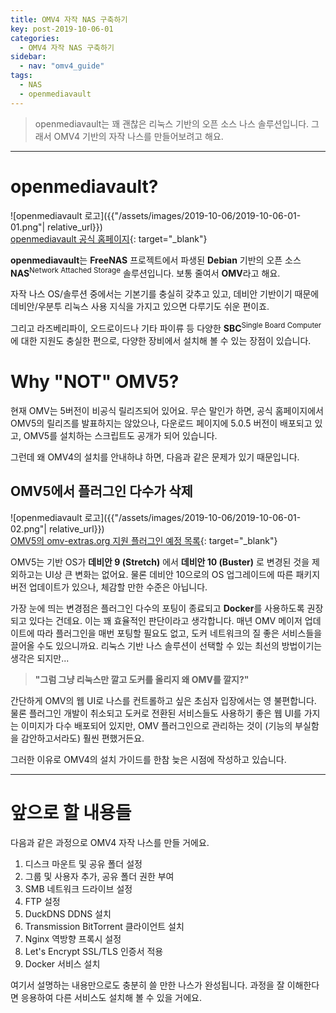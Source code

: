 ```yaml
---
title: OMV4 자작 NAS 구축하기
key: post-2019-10-06-01
categories:
  - OMV4 자작 NAS 구축하기
sidebar:
  - nav: "omv4_guide"
tags:
  - NAS
  - openmediavault
---
```


> openmediavault는 꽤 괜찮은 리눅스 기반의 오픈 소스 나스 솔루션입니다. 그래서 OMV4 기반의 자작 나스를 만들어보려고 해요.

<!--more-->

---

# openmediavault?

![openmediavault 로고]({{"/assets/images/2019-10-06/2019-10-06-01-01.png"| relative_url}})  
[openmediavault 공식 홈페이지](https://www.openmediavault.org){: target="_blank"}

**openmediavault**는 **FreeNAS** 프로젝트에서 파생된 **Debian** 기반의 오픈 소스 **NAS**<sup>Network Attached Storage</sup> 솔루션입니다. 보통 줄여서 **OMV**라고 해요.

자작 나스 OS/솔루션 중에서는 기본기를 충실히 갖추고 있고, 데비안 기반이기 때문에 데비안/우분투 리눅스 사용 지식을 가지고 있으면 다루기도 쉬운 편이죠.

그리고 라즈베리파이, 오드로이드나 기타 파이류 등 다양한 **SBC**<sup>Single Board Computer</sup>에 대한 지원도 충실한 편으로, 다양한 장비에서 설치해 볼 수 있는 장점이 있습니다.

# Why "NOT" OMV5?

현재 OMV는 5버전이 비공식 릴리즈되어 있어요. 무슨 말인가 하면, 공식 홈페이지에서 OMV5의 릴리즈를 발표하지는 않았으나, 다운로드 페이지에 5.0.5 버전이 배포되고 있고, OMV5를 설치하는 스크립트도 공개가 되어 있습니다.

그런데 왜 OMV4의 설치를 안내하냐 하면, 다음과 같은 문제가 있기 때문입니다.

## OMV5에서 플러그인 다수가 삭제

![openmediavault 로고]({{"/assets/images/2019-10-06/2019-10-06-01-02.png"| relative_url}})  
[OMV5의 omv-extras.org 지원 플러그인 예정 목록](https://forum.openmediavault.org/index.php/Thread/24545-Why-should-you-use-or-not-use-dockers/?postID=186122#post186122){: target="_blank"}

OMV5는 기반 OS가  **데비안 9 (Stretch)** 에서 **데비안 10 (Buster)** 로 변경된 것을 제외하고는 UI상 큰 변화는 없어요. 물론 데비안 10으로의 OS 업그레이드에 따른 패키지 버전 업데이트가 있으나, 체감할 만한 수준은 아닙니다.

가장 눈에 띄는 변경점은 플러그인 다수의 포팅이 종료되고 **Docker**를 사용하도록 권장되고 있다는 건데요. 이는 꽤 효율적인 판단이라고 생각합니다. 매년 OMV 메이저 업데이트에 따라 플러그인을 매번 포팅할 필요도 없고, 도커 네트워크의 질 좋은 서비스들을 끌어올 수도 있으니까요. 리눅스 기반 나스 솔루션이 선택할 수 있는 최선의 방법이기는 생각은 되지만...

> **"그럼 그냥 리눅스만 깔고 도커를 올리지 왜 OMV를 깔지?"**

간단하게 OMV의 웹 UI로 나스를 컨트롤하고 싶은 초심자 입장에서는 영 불편합니다. 물론 플러그인 개발이 취소되고 도커로 전환된 서비스들도 사용하기 좋은 웹 UI를 가지는 이미지가 다수 배포되어 있지만, OMV 플러그인으로 관리하는 것이 (기능의 부실함을 감안하고서라도) 훨씬 편했거든요.

그러한 이유로 OMV4의 설치 가이드를 한참 늦은 시점에 작성하고 있습니다.

---

# 앞으로 할 내용들

다음과 같은 과정으로 OMV4 자작 나스를 만들 거에요.

1. 디스크 마운트 및 공유 폴더 설정
1. 그룹 및 사용자 추가, 공유 폴더 권한 부여
1. SMB 네트워크 드라이브 설정
1. FTP 설정
1. DuckDNS DDNS 설치
1. Transmission BitTorrent 클라이언트 설치
1. Nginx 역방향 프록시 설정
1. Let's Encrypt SSL/TLS 인증서 적용
1. Docker 서비스 설치

여기서 설명하는 내용만으로도 충분히 쓸 만한 나스가 완성됩니다. 과정을 잘 이해한다면 응용하여 다른 서비스도 설치해 볼 수 있을 거에요.
